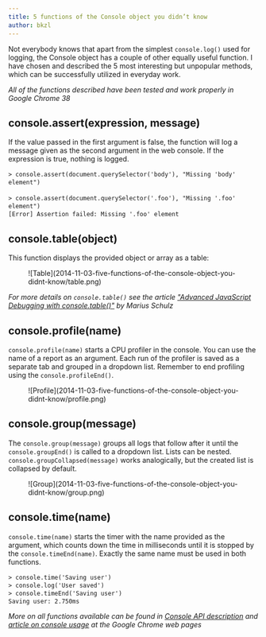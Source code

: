```yaml
---
title: 5 functions of the Console object you didn’t know
author: bkzl
---
```


Not everybody knows that apart from the simplest `console.log()` used for logging, the Console object has a couple of other equally useful function. I have chosen and described the 5 most interesting but unpopular methods, which can be successfully utilized in everyday work.

*All of the functions described have been tested and work properly in Google Chrome 38*

## console.assert(expression, message)

If the value passed in the first argument is false, the function will log a message given as the second argument in the web console. If the expression is true, nothing is logged.

```
> console.assert(document.querySelector('body'), "Missing 'body' element")

> console.assert(document.querySelector('.foo'), "Missing '.foo' element")
[Error] Assertion failed: Missing '.foo' element
```

## console.table(object)

This function displays the provided object or array as a table:

<figure>
  ![Table](2014-11-03-five-functions-of-the-console-object-you-didnt-know/table.png)
</figure>

*For more details on `console.table()` see the article ["Advanced JavaScript Debugging with console.table()"][1] by Marius Schulz*

## console.profile(name)

`console.profile(name)` starts a CPU profiler in the console. You can use the name of a report as an argument. Each run of the profiler is saved as a separate tab and grouped in a dropdown list. Remember to end profiling using the `console.profileEnd()`.

<figure>
  ![Profile](2014-11-03-five-functions-of-the-console-object-you-didnt-know/profile.png)
</figure>

## console.group(message)

The `console.group(message)` groups all logs that follow after it until the `console.groupEnd()` is called to a dropdown list. Lists can be nested. `console.groupCollapsed(message)` works analogically, but the created list is collapsed by default.

<figure>
  ![Group](2014-11-03-five-functions-of-the-console-object-you-didnt-know/group.png)
</figure>

## console.time(name)

`console.time(name)` starts the timer with the name provided as the argument, which counts down the time in milliseconds until it is stopped by the `console.timeEnd(name)`. Exactly the same name must be used in both functions.

```
> console.time('Saving user')
> console.log('User saved')
> console.timeEnd('Saving user')
Saving user: 2.750ms
```

*More on all functions available can be found in [Console API description][2] and [article on console usage][3] at the Google Chrome web pages*

[1]: http://blog.mariusschulz.com/2013/11/13/advanced-javascript-debugging-with-consoletable
[2]: https://developer.chrome.com/devtools/docs/console-api
[3]: https://developer.chrome.com/devtools/docs/console
